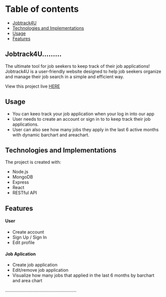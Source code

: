 # Table of contents
* [Jobtrack4U](#Jobtrack4U)
* [Technologies and Implementations](#Technologies-and-Implementations)
* [Usage](#Usage)
* [Features](#Features)


## Jobtrack4U.........
The ultimate tool for job seekers to keep track of their job applications! Jobtrack4U is a user-friendly website designed to help job seekers organize and manage their job search in a simple and efficient way.


View this project live [HERE](https://jobtrack4u.onrender.com/landing)
## Usage
* You can keeo track your job application when your log in into our app
* User needs to create an account or sign in to to keep track their job applications.
* User can also see how many jobs they apply in the last 6 active months with dynamic barchart and areachart.


## Technologies and Implementations
The project is created with:
* Node.js
* MongoDB
* Express
* React
* RESTful API


## Features
#### User
* Create account
* Sign Up / Sign In
* Edit profile


#### Job Aplication
* Create job application
* Edit/remove job application
* Visualize how many jobs that applied in the last 6 months by barchart and area chart

.........................................................
